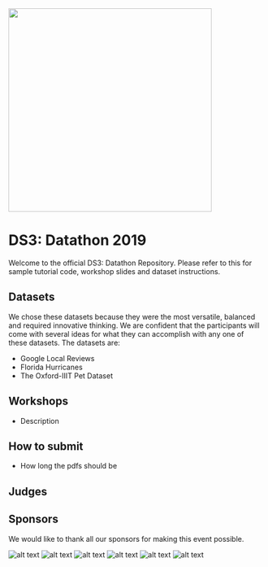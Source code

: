 <img src="https://github.com/data-science-student-society/datathon2019/blob/master/images/datathon.png" width="400" />

# DS3: Datathon 2019
Welcome to the official DS3: Datathon Repository. Please refer to this for sample tutorial code, workshop slides and dataset instructions.

## Datasets
We chose these datasets because they were the most versatile, balanced and required innovative thinking. We are confident that the participants will come with several ideas for what they can accomplish with any one of these datasets. The datasets are:

- Google Local Reviews 
- Florida Hurricanes
- The Oxford-IIIT Pet Dataset

## Workshops
- Description

## How to submit 
- How long the pdfs should be

## Judges

## Sponsors

We would like to thank all our sponsors for making this event possible. 

![alt text](https://github.com/data-science-student-society/datathon2019/blob/master/images/microsoft.png)
![alt text](https://github.com/data-science-student-society/datathon2019/blob/master/images/lyft.png)
![alt text](https://github.com/data-science-student-society/datathon2019/blob/master/images/stubhub.png)
![alt text](https://github.com/data-science-student-society/datathon2019/blob/master/images/omnisci.png)
![alt text](https://github.com/data-science-student-society/datathon2019/blob/master/images/mcc.png)
![alt text](https://github.com/data-science-student-society/datathon2019/blob/master/images/univcenter.png)
